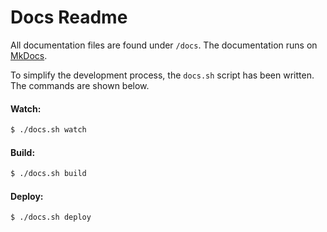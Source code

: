 # Docs Readme

All documentation files are found under `/docs`. The documentation runs on [MkDocs](https://www.mkdocs.org/).

To simplify the development process, the `docs.sh` script has been written. The commands are shown below.

#### Watch:
```sh
$ ./docs.sh watch
```

#### Build:
```sh
$ ./docs.sh build
```

#### Deploy:
```sh
$ ./docs.sh deploy
```
